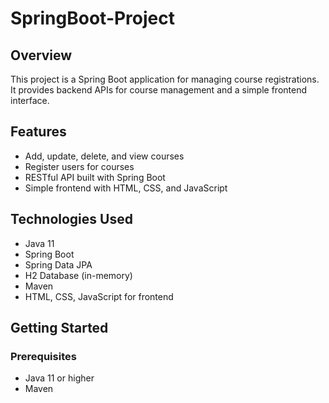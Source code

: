 # SpringBoot-Project

## Overview
This project is a Spring Boot application for managing course registrations. It provides backend APIs for course management and a simple frontend interface.

## Features
- Add, update, delete, and view courses
- Register users for courses
- RESTful API built with Spring Boot
- Simple frontend with HTML, CSS, and JavaScript

## Technologies Used
- Java 11
- Spring Boot
- Spring Data JPA
- H2 Database (in-memory)
- Maven
- HTML, CSS, JavaScript for frontend

## Getting Started

### Prerequisites
- Java 11 or higher
- Maven
